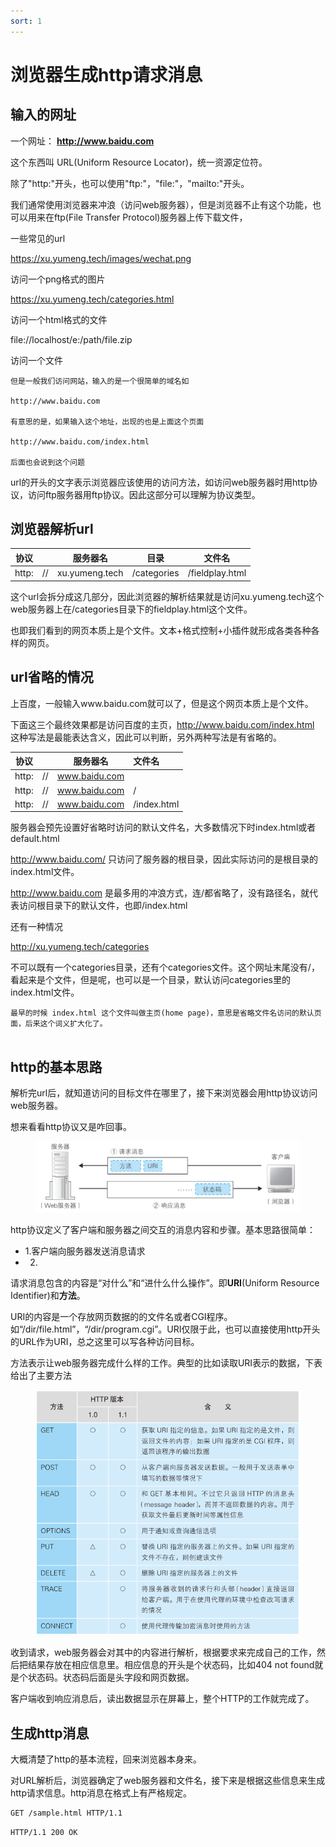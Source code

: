 ```yaml
---
sort: 1
---
```

# 浏览器生成http请求消息

## 输入的网址

一个网址： **http://www.baidu.com**

这个东西叫 URL(Uniform Resource Locator)，统一资源定位符。

除了"http:"开头，也可以使用"ftp:"，"file:"，"mailto:"开头。

我们通常使用浏览器来冲浪（访问web服务器），但是浏览器不止有这个功能，也可以用来在ftp(File Transfer Protocol)服务器上传下载文件，


一些常见的url

https://xu.yumeng.tech/images/wechat.png

访问一个png格式的图片

https://xu.yumeng.tech/categories.html

访问一个html格式的文件

file://localhost/e:/path/file.zip

访问一个文件


```note
但是一般我们访问网站，输入的是一个很简单的域名如

http://www.baidu.com

有意思的是，如果输入这个地址，出现的也是上面这个页面

http://www.baidu.com/index.html

后面也会说到这个问题
```

url的开头的文字表示浏览器应该使用的访问方法，如访问web服务器时用http协议，访问ftp服务器用ftp协议。因此这部分可以理解为协议类型。


## 浏览器解析url


|协议||服务器名|目录|文件名|
|:-:|-|:-:|:-:|:-:|
|http:|//|xu.yumeng.tech|/categories|/fieldplay.html|

这个url会拆分成这几部分，因此浏览器的解析结果就是访问xu.yumeng.tech这个web服务器上在/categories目录下的fieldplay.html这个文件。

也即我们看到的网页本质上是个文件。文本+格式控制+小插件就形成各类各种各样的网页。

## url省略的情况

上百度，一般输入www.baidu.com就可以了，但是这个网页本质上是个文件。

下面这三个最终效果都是访问百度的主页，http://www.baidu.com/index.html 这种写法是最能表达含义，因此可以判断，另外两种写法是有省略的。

|协议||服务器名|文件名|
|:-:|-|:-:|:-|
|http:|//|www.baidu.com|
|http:|//|www.baidu.com|/
|http:|//|www.baidu.com|/index.html

服务器会预先设置好省略时访问的默认文件名，大多数情况下时index.html或者default.html

http://www.baidu.com/ 只访问了服务器的根目录，因此实际访问的是根目录的index.html文件。

http://www.baidu.com 是最多用的冲浪方式，连/都省略了，没有路径名，就代表访问根目录下的默认文件，也即/index.html


还有一种情况

http://xu.yumeng.tech/categories

不可以既有一个categories目录，还有个categories文件。这个网址末尾没有/，看起来是个文件，但是呢，也可以是一个目录，默认访问categories里的index.html文件。

```tip
最早的时候 index.html 这个文件叫做主页(home page)，意思是省略文件名访问的默认页面，后来这个词义扩大化了。


```

## http的基本思路

解析完url后，就知道访问的目标文件在哪里了，接下来浏览器会用http协议访问web服务器。

想来看看http协议又是咋回事。

<figure>
    <img src="./images/http.png" width=520 >
</figure>

http协议定义了客户端和服务器之间交互的消息内容和步骤。基本思路很简单：
- 1.客户端向服务器发送消息请求
- 2.

请求消息包含的内容是“对什么”和“进什么什么操作”。即**URI**(Uniform Resource Identifier)和**方法**。

URI的内容是一个存放网页数据的的文件名或者CGI程序。如“/dir/file.html”，“/dir/program.cgi”。URI仅限于此，也可以直接使用http开头的URL作为URI，总之这里可以写各种访问目标。

方法表示让web服务器完成什么样的工作。典型的比如读取URI表示的数据，下表给出了主要方法

<figure>
    <img src="./images/http方法.png" width=450>
</figure>

收到请求，web服务器会对其中的内容进行解析，根据要求来完成自己的工作，然后把结果存放在相应信息里。相应信息的开头是个状态码，比如404 not found就是个状态码。状态码后面是头字段和网页数据。

客户端收到响应消息后，读出数据显示在屏幕上，整个HTTP的工作就完成了。


## 生成http消息

大概清楚了http的基本流程，回来浏览器本身来。

对URL解析后，浏览器确定了web服务器和文件名，接下来是根据这些信息来生成http请求信息。http消息在格式上有严格规定。


```html
GET /sample.html HTTP/1.1


```

```html
HTTP/1.1 200 OK

```

